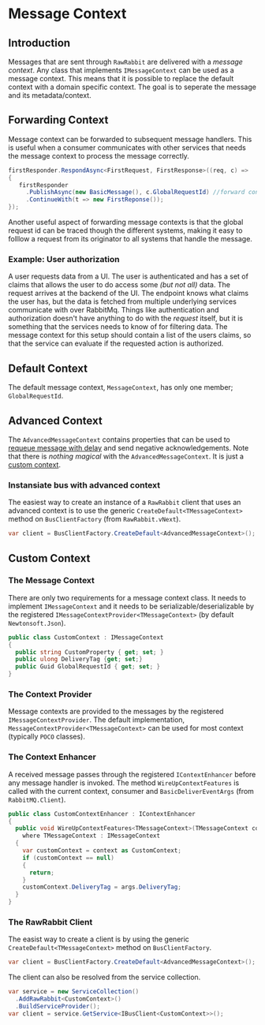 # Message Context
## Introduction
Messages that are sent through `RawRabbit` are delivered with a _message context_. Any class that implements `IMessageContext` can be used as a message context. This means that it is possible to replace the default context with a domain specific context. The goal is to seperate the message and its metadata/context.

## Forwarding Context
Message context can be forwarded to subsequent message handlers. This is useful when a consumer communicates with other services that needs the message context to process the message correctly.

```csharp
firstResponder.RespondAsync<FirstRequest, FirstResponse>((req, c) =>
{
   firstResponder
     .PublishAsync(new BasicMessage(), c.GlobalRequestId) //forward context.
     .ContinueWith(t => new FirstReponse());
});
```

Another useful aspect of forwarding message contexts is that the global request id can be traced though the different systems, making it easy to folllow a request from its originator to all systems that handle the message.

### Example: User authorization
A user requests data from a UI. The user is authenticated and has a set of claims that allows the user to do access some _(but not all)_ data. The request arrives at the backend of the UI. The endpoint knows what claims the user has, but the data is fetched from multiple underlying services communicate with over RabbitMq. Things like authentication and authorization doesn't have anything to do with the _request_ itself, but it is something that the services needs to know of for filtering data. The message context for this setup should contain a list of the users claims, so that the service can evaluate if the requested action is authorized.

## Default Context
The default message context, `MessageContext`, has only one member; `GlobalRequestId`.

## Advanced Context
The `AdvancedMessageContext` contains properties that can be used to [requeue message with delay](delayed-requeue-of-messages.html) and send negative acknowledgements. Note that there is *nothing magical* with the `AdvancedMessageContext`. It is just a [custom context]("#custom-context").

### Instansiate bus with advanced context
The easiest way to create an instance of a `RawRabbit` client that uses an advanced context is to use the generic `CreateDefault<TMessageContext>` method on `BusClientFactory` (from `RawRabbit.vNext`).
```csharp
var client = BusClientFactory.CreateDefault<AdvancedMessageContext>();
```
## Custom Context

### The Message Context
There are only two requirements for a message context class. It needs to implement `IMessageContext` and it needs to be serializable/deserializable by the registered `IMessageContextProvider<TMessageContext>` (by default `Newtonsoft.Json`).

```csharp
public class CustomContext : IMessageContext
{
  public string CustomProperty { get; set; }
  public ulong DeliveryTag {get; set;}
  public Guid GlobalRequestId { get; set; }
}
```
### The Context Provider
Message contexts are provided to the messages by the registered `IMessageContextProvider`. The default implementation, `MessageContextProvider<TMessageContext>` can be used for most context (typically `POCO` classes).

### The Context Enhancer
A received message passes through the registered `IContextEnhancer` before any message handler is invoked. The method `WireUpContextFeatures` is called with the current context, consumer and `BasicDeliverEventArgs` (from `RabbitMQ.Client`).
```csharp
public class CustomContextEnhancer : IContextEnhancer
{
  public void WireUpContextFeatures<TMessageContext>(TMessageContext context, IRawConsumer consumer, BasicDeliverEventArgs args)
    where TMessageContext : IMessageContext
  {
    var customContext = context as CustomContext;
    if (customContext == null)
    {
      return;
    }
    customContext.DeliveryTag = args.DeliveryTag;
  }
}
```

### The RawRabbit Client
The easist way to create a client is by using the generic `CreateDefault<TMessageContext>` method on `BusClientFactory`.

```csharp
var client = BusClientFactory.CreateDefault<AdvancedMessageContext>();
```
The client can also be resolved from the service collection.
```csharp
var service = new ServiceCollection()
  .AddRawRabbit<CustomContext>()
  .BuildServiceProvider();
var client = service.GetService<IBusClient<CustomContext>>();
```
